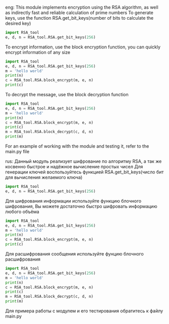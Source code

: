 eng:
This module implements encryption using the RSA algorithm, as well as indirectly fast and reliable calculation of prime numbers
To generate keys, use the function RSA.get_bit_keys(number of bits to calculate the desired key)
```python
import RSA_tool
e, d, n = RSA_tool.RSA.get_bit_keys(256)
```
To encrypt information, use the block encryption function, you can quickly encrypt information of any size
```python
import RSA_tool
e, d, n = RSA_tool.RSA.get_bit_keys(256)
m = 'hello world'
print(n)
c = RSA_tool.RSA.block_encrypt(m, e, n)
print(c)
```
To decrypt the message, use the block decryption function
```python
import RSA_tool
e, d, n = RSA_tool.RSA.get_bit_keys(256)
m = 'hello world'
print(n)
c = RSA_tool.RSA.block_encrypt(m, e, n)
print(c)
m = RSA_tool.RSA.block_decrypt(c, d, n)
print(m)
```
For an example of working with the module and testing it, refer to the main.py file

rus:
Данный модуль реализует шифрование по алгоритму RSA, а так же косвенно быстрое и надёжное вычисление простых чисел
Для генерации ключей воспользуйтесь функцией RSA.get_bit_keys(число бит для вычисления желаемого ключа)
```python
import RSA_tool
e, d, n = RSA_tool.RSA.get_bit_keys(256)
```
Для шифрования информации используйте функцию блочного шифрования, Вы можете достаточно быстро шифровать информацию любого объёма
```python
import RSA_tool
e, d, n = RSA_tool.RSA.get_bit_keys(256)
m = 'hello world'
print(n)
c = RSA_tool.RSA.block_encrypt(m, e, n)
print(c)
```
Для расшифрования сообщения используйте фунцию блочного расшифрования
```python
import RSA_tool
e, d, n = RSA_tool.RSA.get_bit_keys(256)
m = 'hello world'
print(n)
c = RSA_tool.RSA.block_encrypt(m, e, n)
print(c)
m = RSA_tool.RSA.block_decrypt(c, d, n)
print(m)
```
Для примера работы с модулем и его тестирования обратитесь к файлу main.py
